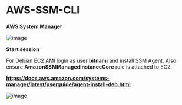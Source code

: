 # AWS-SSM-CLI

**AWS System Manager**

![image](https://user-images.githubusercontent.com/91480603/217290809-34d4998b-82d6-4762-8f81-e983eb7f311b.png)

**Start session**

For Debian EC2 AMI login as user **bitnami** and install SSM Agent. Also ensure **AmazonSSMManagedInstanceCore** role is attached to EC2.

**https://docs.aws.amazon.com/systems-manager/latest/userguide/agent-install-deb.html**

![image](https://user-images.githubusercontent.com/91480603/217317673-10edd8ee-9f46-4494-85bb-b3e5dca26bbd.png)

